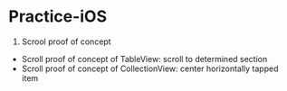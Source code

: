 # Practice-iOS

1. Scrool proof of concept
- Scroll proof of concept of TableView: scroll to determined section
- Scroll proof of concept of CollectionView: center horizontally tapped item
